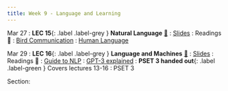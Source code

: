 ```yaml
---
title: Week 9 - Language and Learning
---
```


Mar 27
: **LEC 15**{: .label .label-grey } **Natural Language** [🎥](https://harvard.hosted.panopto.com/Panopto/Pages/Viewer.aspx?id=20649789-b080-4961-8791-afa1010618d8)
    : [Slides](https://canvas.harvard.edu/files/17190585/download?download_frd=1)
: Readings 📖
: [Bird Communication](https://canvas.harvard.edu/files/17185190/download?download_frd=1)
: [Human Language](https://canvas.harvard.edu/files/17185191/download?download_frd=1)

Mar 29
:  **LEC 16**{: .label .label-grey } **Language and Machines** [🎥](https://harvard.hosted.panopto.com/Panopto/Pages/Viewer.aspx?id=f11254e0-313f-4c56-9959-afa1010618fc)
    : [Slides](https://canvas.harvard.edu/files/17207696/download?download_frd=1)
: Readings 📖
: [Guide to NLP](https://canvas.harvard.edu/files/17205602/download?download_frd=1)
: [GPT-3 explained](https://canvas.harvard.edu/files/17205599/download?download_frd=1)
: **PSET 3 handed out**{: .label .label-green } Covers lectures 13-16
    : PSET 3


Section:
